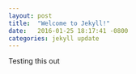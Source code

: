 ```yaml
---
layout: post
title:  "Welcome to Jekyll!"
date:   2016-01-25 18:17:41 -0800
categories: jekyll update
---
```



Testing this out